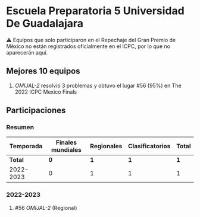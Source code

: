 # Escuela Preparatoria 5 Universidad De Guadalajara

:warning: Equipos que solo participaron en el Repechaje del Gran Premio de México no están registrados oficialmente en el ICPC, por lo que no aparecerán aquí.

## Mejores 10 equipos

1. _OMIJAL-2_ resolvió 3 problemas y obtuvo el lugar #56 (95%) en The 2022 ICPC Mexico Finals

## Participaciones

### Resumen

| Temporada | Finales mundiales | Regionales | Clasificatorios | Total |
| --- | --- | --- | --- | --- |
| **Total** | **0** | **1** | **1** | **1** |
| 2022-2023 | 0 | 1 | 1 | 1 |

### 2022-2023

1. #56 _OMIJAL-2_ (Regional)



